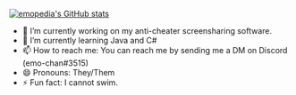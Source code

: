 [![emopedia's GitHub stats](https://github-readme-stats.vercel.app/api?username=emopedia)](https://github.com/anuraghazra/github-readme-stats)

- 🔭 I’m currently working on my anti-cheater screensharing software.
- 🌱 I’m currently learning Java and C#
- 📫 How to reach me: You can reach me by sending me a DM on Discord (emo-chan#3515)
- 😄 Pronouns: They/Them
- ⚡ Fun fact: I cannot swim.


